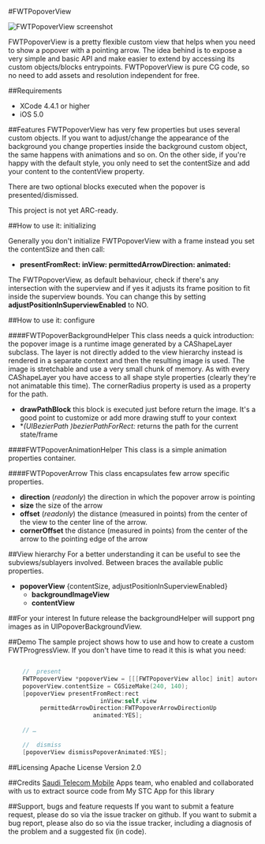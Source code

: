 #FWTPopoverView

![FWTPopoverView screenshot](http://grab.by/hc1q)

FWTPopoverView is a pretty flexible custom view that helps when you need to show a popover with a pointing arrow. The idea behind is to expose a very simple and basic API and make easier to extend by accessing its custom objects/blocks entrypoints. FWTPopoverView is pure CG code, so no need to add assets and resolution independent for free.

##Requirements
* XCode 4.4.1 or higher
* iOS 5.0

##Features
FWTPopoverView has very few properties but uses several custom objects.
If you want to adjust/change the appearance of the background you change properties inside the background custom object, the same happens with animations and so on.
On the other side, if you're happy with the default style, you only need to set the contentSize and add your content to the contentView property.

There are two optional blocks executed when the popover is presented/dismissed. 

This project is not yet ARC-ready.

##How to use it: initializing

Generally you don't initialize FWTPopoverView with a frame instead you set the contentSize and then call:

* **presentFromRect: inView: permittedArrowDirection: animated:**

The FWTPopoverView, as default behaviour, check if there's any intersection with the superview and if yes it adjusts its frame position to fit inside the superview bounds. You can change this by setting **adjustPositionInSuperviewEnabled** to NO.

##How to use it: configure

####FWTPopoverBackgroundHelper 
This class needs a quick introduction: the popover image is a runtime image generated by a CAShapeLayer subclass. The layer is not directly added to the view hierarchy instead is rendered in a separate context and then the resulting image is used. The image is stretchable and use a very small chunk of memory.
As with every CAShapeLayer you have access to all shape style properties (clearly they're not animatable this time). The cornerRadius property is used as a property for the path. 

* **drawPathBlock** this block is executed just before return the image. It's a good point to customize or add more drawing stuff to your context 
* **(UIBezierPath *)bezierPathForRect:** returns the path for the current state/frame

####FWTPopoverAnimationHelper
This class is a simple animation properties container.  

####FWTPopoverArrow 
This class encapsulates few arrow specific properties. 

* **direction** (*readonly*) the direction in which the popover arrow is pointing
* **size** the size of the arrow
* **offset** (*readonly*) the distance (measured in points) from the center of the view to the center line of the arrow.
* **cornerOffset** the distance (measured in points) from the center of the arrow to the pointing edge of the arrow


##View hierarchy
For a better understanding it can be useful to see the subviews/sublayers involved. Between braces the available public properties.

- **popoverView** {contentSize, adjustPositionInSuperviewEnabled}
    - **backgroundImageView**
	- **contentView** 

##For your interest
In future release the backgroundHelper will support png images as in UIPopoverBackgroundView.

##Demo
The sample project shows how to use and how to create a custom FWTProgressView.
If you don't have time to read it this is what you need:

``` objective-c

	//	present
	FWTPopoverView *popoverView = [[[FWTPopoverView alloc] init] autorelease];
	popoverView.contentSize = CGSizeMake(240, 140);
    [popoverView presentFromRect:rect
                          inView:self.view
         permittedArrowDirection:FWTPopoverArrowDirectionUp
                        animated:YES];
                        
    // …
    
    //	dismiss
    [popoverView dismissPopoverAnimated:YES];
```

##Licensing
Apache License Version 2.0

##Credits
[Saudi Telecom Mobile](http://www.stc.com.sa) Apps team, who enabled and collaborated with us to extract source code from My STC App for this library

##Support, bugs and feature requests
If you want to submit a feature request, please do so via the issue tracker on github.
If you want to submit a bug report, please also do so via the issue tracker, including a diagnosis of the problem and a suggested fix (in code).

